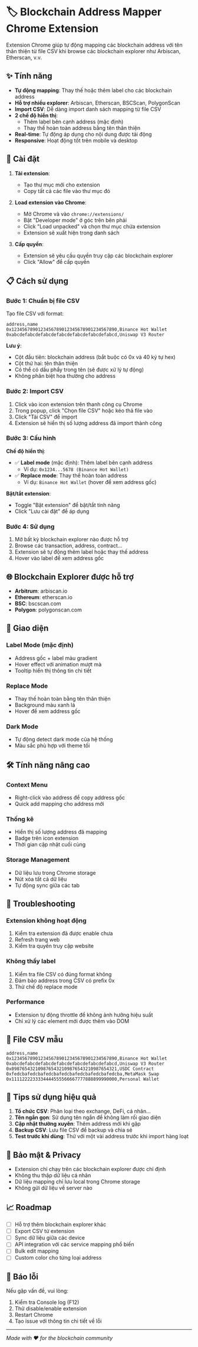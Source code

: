 # 🏷️ Blockchain Address Mapper Chrome Extension

Extension Chrome giúp tự động mapping các blockchain address với tên thân thiện từ file CSV khi browse các blockchain explorer như Arbiscan, Etherscan, v.v.

## ✨ Tính năng

- **Tự động mapping**: Thay thế hoặc thêm label cho các blockchain address
- **Hỗ trợ nhiều explorer**: Arbiscan, Etherscan, BSCScan, PolygonScan
- **Import CSV**: Dễ dàng import danh sách mapping từ file CSV
- **2 chế độ hiển thị**: 
  - Thêm label bên cạnh address (mặc định)
  - Thay thế hoàn toàn address bằng tên thân thiện
- **Real-time**: Tự động áp dụng cho nội dung được tải động
- **Responsive**: Hoạt động tốt trên mobile và desktop

## 🚀 Cài đặt

1. **Tải extension**:
   - Tạo thư mục mới cho extension
   - Copy tất cả các file vào thư mục đó

2. **Load extension vào Chrome**:
   - Mở Chrome và vào `chrome://extensions/`
   - Bật "Developer mode" ở góc trên bên phải
   - Click "Load unpacked" và chọn thư mục chứa extension
   - Extension sẽ xuất hiện trong danh sách

3. **Cấp quyền**:
   - Extension sẽ yêu cầu quyền truy cập các blockchain explorer
   - Click "Allow" để cấp quyền

## 📋 Cách sử dụng

### Bước 1: Chuẩn bị file CSV

Tạo file CSV với format:
```csv
address,name
0x1234567890123456789012345678901234567890,Binance Hot Wallet
0xabcdefabcdefabcdefabcdefabcdefabcdefabcd,Uniswap V3 Router
```

**Lưu ý**:
- Cột đầu tiên: blockchain address (bắt buộc có 0x và 40 ký tự hex)
- Cột thứ hai: tên thân thiện
- Có thể có dấu phẩy trong tên (sẽ được xử lý tự động)
- Không phân biệt hoa thường cho address

### Bước 2: Import CSV

1. Click vào icon extension trên thanh công cụ Chrome
2. Trong popup, click "Chọn file CSV" hoặc kéo thả file vào
3. Click "Tải CSV" để import
4. Extension sẽ hiển thị số lượng address đã import thành công

### Bước 3: Cấu hình

**Chế độ hiển thị**:
- ✅ **Label mode** (mặc định): Thêm label bên cạnh address
  - Ví dụ: `0x1234...5678 (Binance Hot Wallet)`
- ✅ **Replace mode**: Thay thế hoàn toàn address
  - Ví dụ: `Binance Hot Wallet` (hover để xem address gốc)

**Bật/tắt extension**:
- Toggle "Bật extension" để bật/tắt tính năng
- Click "Lưu cài đặt" để áp dụng

### Bước 4: Sử dụng

1. Mở bất kỳ blockchain explorer nào được hỗ trợ
2. Browse các transaction, address, contract...
3. Extension sẽ tự động thêm label hoặc thay thế address
4. Hover vào label để xem address gốc

## 🌐 Blockchain Explorer được hỗ trợ

- **Arbitrum**: arbiscan.io
- **Ethereum**: etherscan.io  
- **BSC**: bscscan.com
- **Polygon**: polygonscan.com

## 🎨 Giao diện

### Label Mode (mặc định)
- Address gốc + label màu gradient
- Hover effect với animation mượt mà
- Tooltip hiển thị thông tin chi tiết

### Replace Mode  
- Thay thế hoàn toàn bằng tên thân thiện
- Background màu xanh lá
- Hover để xem address gốc

### Dark Mode
- Tự động detect dark mode của hệ thống
- Màu sắc phù hợp với theme tối

## 🛠️ Tính năng nâng cao

### Context Menu
- Right-click vào address để copy address gốc
- Quick add mapping cho address mới

### Thống kê
- Hiển thị số lượng address đã mapping
- Badge trên icon extension
- Thời gian cập nhật cuối cùng

### Storage Management
- Dữ liệu lưu trong Chrome storage
- Nút xóa tất cả dữ liệu
- Tự động sync giữa các tab

## 🔧 Troubleshooting

### Extension không hoạt động
1. Kiểm tra extension đã được enable chưa
2. Refresh trang web
3. Kiểm tra quyền truy cập website

### Không thấy label
1. Kiểm tra file CSV có đúng format không
2. Đảm bảo address trong CSV có prefix 0x
3. Thử chế độ replace mode

### Performance
- Extension tự động throttle để không ảnh hưởng hiệu suất
- Chỉ xử lý các element mới được thêm vào DOM

## 📝 File CSV mẫu

```csv
address,name
0x1234567890123456789012345678901234567890,Binance Hot Wallet
0xabcdefabcdefabcdefabcdefabcdefabcdefabcd,Uniswap V3 Router
0x0987654321098765432109876543210987654321,USDC Contract
0xfedcbafedcbafedcbafedcbafedcbafedcbafedcba,MetaMask Swap
0x1111222233334444555566667777888899990000,Personal Wallet
```

## 🎯 Tips sử dụng hiệu quả

1. **Tổ chức CSV**: Phân loại theo exchange, DeFi, cá nhân...
2. **Tên ngắn gọn**: Sử dụng tên ngắn để không làm rối giao diện
3. **Cập nhật thường xuyên**: Thêm address mới khi gặp
4. **Backup CSV**: Lưu file CSV để backup và chia sẻ
5. **Test trước khi dùng**: Thử với một vài address trước khi import hàng loạt

## 🔐 Bảo mật & Privacy

- Extension chỉ chạy trên các blockchain explorer được chỉ định
- Không thu thập dữ liệu cá nhân
- Dữ liệu mapping chỉ lưu local trong Chrome storage
- Không gửi dữ liệu về server nào

## 📈 Roadmap

- [ ] Hỗ trợ thêm blockchain explorer khác
- [ ] Export CSV từ extension
- [ ] Sync dữ liệu giữa các device
- [ ] API integration với các service mapping phổ biến
- [ ] Bulk edit mapping
- [ ] Custom color cho từng loại address

## 🐛 Báo lỗi

Nếu gặp vấn đề, vui lòng:
1. Kiểm tra Console log (F12)
2. Thử disable/enable extension
3. Restart Chrome
4. Tạo issue với thông tin chi tiết về lỗi

---

*Made with ❤️ for the blockchain community*